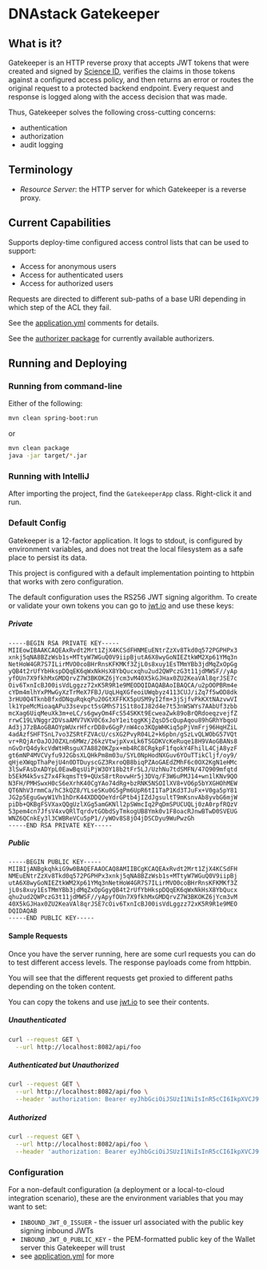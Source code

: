 # DNAstack Gatekeeper

## What is it?

Gatekeeper is an HTTP reverse proxy that accepts JWT tokens that were created and signed by
[Science ID](https://wallet.prod.dnastack.com/), verifies the claims in those tokens against a configured access
policy, and then returns an error or routes the original request to a protected backend endpoint. Every request and
response is logged along with the access decision that was made.

Thus, Gatekeeper solves the following cross-cutting concerns:

- authentication
- authorization
- audit logging

## Terminology

* *Resource Server*: the HTTP server for which Gatekeeper is a reverse proxy.

## Current Capabilities

Supports deploy-time configured access control lists that can be used to support:
* Access for anonymous users
* Access for authenticated users
* Access for authorized users

Requests are directed to different sub-paths of a base URI depending in which
step of the ACL they fail.

See the [application.yml](src/main/resources/application.yml) comments for details.

See the [authorizer package](src/main/java/com/dnastack/gatekeeper/authorizer) for
currently available authorizers.

## Running and Deploying

### Running from command-line

Either of the following:

```bash
mvn clean spring-boot:run
```

or

```bash
mvn clean package
java -jar target/*.jar
```

### Running with IntelliJ

After importing the project, find the `GatekeeperApp` class. Right-click it and run.

### Default Config

Gatekeeper is a 12-factor application. It logs to stdout, is configured by environment variables, and does not
treat the local filesystem as a safe place to persist its data.

This project is configured with a default implementation pointing to httpbin that
works with zero configuration.

The default configuration uses the RS256 JWT signing algorithm. To create or validate your
own tokens you can go to [jwt.io](https://jwt.io) and use these keys:

##### Private
```
-----BEGIN RSA PRIVATE KEY-----
MIIEowIBAAKCAQEAxRvdt2Mrt1ZjX4KCSdFHNMEuENtrZzXv8Tkd0q572PGPHPx3
xnkj5qNA8BZzWsb1s+MTtyW7WGuQ0V9iipBjutA6X8wyGoNIEZtkWM2Xp61YMq3n
NetHoW4GR7S7ILirMVO0coBHrRnsKFKMKf3ZjL0s8xuy1EsTMmYBb3jdMqZxOpGg
yQB4t2rUfYbHkspDQqEK6qWxNkHsX8YbQucxqhu2ud2QWPczG3t11jdMWSF//yAp
yfOUn7X9fkhMxGMDQrvZ7W3BKOKZ6jYcm3vM40X5kGJHax0ZU2KeaVAl8qrJSE7c
Oiv6TxnIcBJ00isVdLggzz72xK5R9R1e9MEODQIDAQABAoIBAQCA/u2pOOPBRm4e
cYDm4mlhYxPMwGyXzTrMeX7FBJ/UqLHqXGfeoiUWqbyz4113CUJ/iZq7f5wOD8dk
3rHU0Q4TknbBfxdDNquRqkqPu20GtXFFKX5pUSM9yI2fm+3jSjfvPkKXtNAzvwVI
lk1YpeMcMioaqAPu33sevpct5sGMhS71S1t8oIJ82d4e7t53nWSWYs7AAbUf3zbb
mcXag6UiqMeuXk3m+eLC/s6gwyOm4FcS54SKKt9EcweaZwk89oBrQRdoeqzvejfZ
rrwC19LVNggr2DVsaAMV7VKV0C6xJoY1eitqgKKjZqsD5cQupAqou89hGRhYbqoU
Ad3jJ7zBAoGBAOYpWUxrHfcrDD8v6GgP/nW4co3KQpWHKiq5pPjVmFrj96HqHZiL
4adAzfSHFTSnL7vo3ZSRtFZVAcU/csXG2PvyR04L2+k6pbn/gSzLvQLWObG57VQt
vr+RQjArOaJOJ0ZXLn6MWz/26kzVtwjpXvxLk6TSGDKVcKeRuqe18H9VAoGBANs8
nGvDrQ4dykcVdWtHRsguX7A8820KZpx+mb4RC8CRgkpF1fqokY4FhilL4CjA8yzF
gt6mNP4MVCVyfu9J2GbsXLQHkPm8m03u/SYL0NpHodNXGuv6YOuTTikCljf/oy9/
qHjeXWqpThaPejU4n0DTDuyscGZ3RxroQB8biqPZAoGAEdZMhF6c0OX2KgN1eHMc
3lSwFAsDxADYpL0EawBqsUiPjW3OY18b2tFr5LJ/UzhNu7tdSMFN/47Q909mfqtd
b5EkM4k5vsZ7x4FkqmsTt9+QUxS8rtRovwHr5j3DVq/F3W6uPMJ14+wn1lKNv9QO
N3FH/PMHSwxH0cS6eXrhK40CgYAo74dRg+bzRNK5NSOIlXV8+VO6p5bYXGHOhMEW
QT6NhV3rmmCa/hC3kQZ8/YLseSKu0G5gPm6UpR6tI1TaP1Kd3TJuFx+V0ga5pY81
JG2p5EguGwyW1Vh1hDrK44XDDQOeYdrGPtb4jIZdJgsultT9mKsnvAb8yvbG6mjW
piDb+QKBgFSVXaxQQgUzlXGg5amGKNll2pSWmcIq2PqDmSPUCUQLj0zA0rpfRQzV
53pem4cn7JfsV4xvQRlTqrdvtGObdSyTmkogUB8Ymk0v1F8oacRJnwBTwD0SVEUG
WNZ6QCnkEy3l3CWBReVCu5pP1//yWOv8S8jO4jDSCDyu9WuPwzGh
-----END RSA PRIVATE KEY-----
```
##### Public
```
-----BEGIN PUBLIC KEY-----
MIIBIjANBgkqhkiG9w0BAQEFAAOCAQ8AMIIBCgKCAQEAxRvdt2Mrt1ZjX4KCSdFH
NMEuENtrZzXv8Tkd0q572PGPHPx3xnkj5qNA8BZzWsb1s+MTtyW7WGuQ0V9iipBj
utA6X8wyGoNIEZtkWM2Xp61YMq3nNetHoW4GR7S7ILirMVO0coBHrRnsKFKMKf3Z
jL0s8xuy1EsTMmYBb3jdMqZxOpGgyQB4t2rUfYbHkspDQqEK6qWxNkHsX8YbQucx
qhu2ud2QWPczG3t11jdMWSF//yApyfOUn7X9fkhMxGMDQrvZ7W3BKOKZ6jYcm3vM
40X5kGJHax0ZU2KeaVAl8qrJSE7cOiv6TxnIcBJ00isVdLggzz72xK5R9R1e9MEO
DQIDAQAB
-----END PUBLIC KEY-----
```

#### Sample Requests

Once you have the server running, here are some curl requests you can do
to test different access levels. The response payloads come from httpbin.

You will see that the different requests get proxied to different paths depending
on the token content.

You can copy the tokens and use [jwt.io](https://jwt.io) to see their contents.

##### Unauthenticated

```bash
curl --request GET \
  --url http://localhost:8082/api/foo
```

##### Authenticated but Unauthorized

```bash
curl --request GET \
  --url http://localhost:8082/api/foo \
  --header 'authorization: Bearer eyJhbGciOiJSUzI1NiIsInR5cCI6IkpXVCJ9.eyJhdWQiOiJnYXRla2VlcGVyIiwic3ViIjoidXNlciIsImlzcyI6Imh0dHA6Ly9sb2NhbGhvc3Q6ODA4MSIsImF6cCI6ImNsaWVudCIsInNjb3BlIjpbIm9wZW5pZCJdLCJhY2NvdW50cyI6W3siaXNzdWVyIjoiaHR0cHM6Ly9hY2NvdW50cy5nb29nbGUuY29tIiwiZW1haWwiOiJ1bnJvYXN0ZWRAY29mZmVlLmJlYW4ifV0sImV4cCI6IjQxMDI0NDQ4MDAiLCJqdGkiOiJ0b2tlbi1pZCJ9.rBgi2EyyR8a24vHbMvFjWjxKUaW8_ArNHpNe2FxMKZP87XwfS5gdkGgecaQ1CzTLcXbDXB_D6gElBeOPd1Ed_PtkcKFt2nV0tIx-ntnIoeVRILYbU9m5_WFxQn7is1_bb-h87hThW_7OEXt1pJJUDXbZDUCLJP_wB5DxoGr4NUlLc1NS81XHaKwdP6rCISX3jZUoipel-z4gJHUCeMEIcF2dH2GnLFvbMYuUqDFwR-bpvaCnnL2UWgA-BR91ohJA87cp8UBwgINAPQxhNjjx83TSvS4hxA5zDO0GRHfy9LdM-0eQlKgPZmljh8mPJm7tWaKhqyzLkX50N7V_PP_V8Q'
```

##### Authorized

```bash
curl --request GET \
  --url http://localhost:8082/api/foo \
  --header 'authorization: Bearer eyJhbGciOiJSUzI1NiIsInR5cCI6IkpXVCJ9.eyJhdWQiOiJnYXRla2VlcGVyIiwic3ViIjoidXNlciIsImF6cCI6ImNsaWVudCIsImlzcyI6Imh0dHA6Ly9sb2NhbGhvc3Q6ODA4MSIsInNjb3BlIjpbIm9wZW5pZCJdLCJhY2NvdW50cyI6W3siaXNzdWVyIjoiaHR0cHM6Ly9hY2NvdW50cy5nb29nbGUuY29tIiwiZW1haWwiOiJyb2FzdGVkQGNvZmZlZS5iZWFuIn1dLCJnYTRnaCI6eyJDb250cm9sbGVkQWNjZXNzR3JhbnRzIjpbeyJ2YWx1ZSI6Imh0dHBzOi8vY29mZmVlLmJlYW4iLCJzb3VyY2UiOiJodHRwOi8vbG9jYWxob3N0OjgwODEiLCJhc3NlcnRlZCI6MTU3MjAzNzMwNCwiZXhwaXJlcyI6MTU3MjEyMzcwNCwiYnkiOiJzbyJ9XX0sImV4cCI6NDEwMjQ0NDgwMCwianRpIjoidG9rZW4taWQifQ.eKBU3xVU2PK5W-yNRYVkPGRj4EEHuBCHngGwum72FYMKnZXAH7DNGQU5IXa-LtW_QDYVJQt2nlQ1jZxnsPSMwL_y4eIzAtnEGDu4gx_ib9T21QZLaUcaJEjWCYXINEQt5FZi9Gj3C3zR878VzCYwlWgr8GsZ4qydWh7oBLs3lSGgSX1qEq0sPwYUSrAA93i8me_r53KA6EWNls5rgx8eDsFn3Q-JBHY2GIHVyhIxgGnZpXDZ6OaRadVmF-DX2sm2TWuok_dOlssUkDBV9lG3nMReKFsQziOTSzNgTZARoCq2N6cMvOHkcnUpMkGsL7c3J5k5F0BB3xogMGdZINRtBA'
```

### Configuration

For a non-default configuration (a deployment or a local-to-cloud integration scenario), these are the
environment variables that you may want to set:

* `INBOUND_JWT_0_ISSUER` - the issuer url associated with the public key signing inbound JWTs
* `INBOUND_JWT_0_PUBLIC_KEY` - the PEM-formatted public key of the Wallet server this Gatekeeper will trust
* see [application.yml](src/main/resources/application.yml) for more

